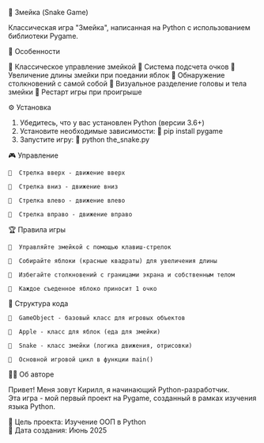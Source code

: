 🐍 Змейка (Snake Game)

Классическая игра "Змейка", написанная на Python с использованием библиотеки Pygame.

🚀 Особенности

🔹  Классическое управление змейкой
🔹  Система подсчета очков
🔹  Увеличение длины змейки при поедании яблок
🔹  Обнаружение столкновений с самой собой
🔹  Визуальное разделение головы и тела змейки
🔹  Рестарт игры при проигрыше

⚙️ Установка

1. Убедитесь, что у вас установлен Python (версии 3.6+)
2. Установите необходимые зависимости:
🔹  pip install pygame
3. Запустите игру:
🔹  python the_snake.py

🎮 Управление

    🔹  Стрелка вверх - движение вверх

    🔹  Стрелка вниз - движение вниз

    🔹  Стрелка влево - движение влево

    🔹  Стрелка вправо - движение вправо

🏆 Правила игры

    🔹  Управляйте змейкой с помощью клавиш-стрелок

    🔹  Собирайте яблоки (красные квадраты) для увеличения длины

    🔹  Избегайте столкновений с границами экрана и собственным телом

    🔹  Каждое съеденное яблоко приносит 1 очко

📁 Структура кода

    🔹  GameObject - базовый класс для игровых объектов

    🔹  Apple - класс для яблок (еда для змейки)

    🔹  Snake - класс змейки (логика движения, отрисовки)

    🔹  Основной игровой цикл в функции main()

 🧑‍💻 Об авторе

Привет! Меня зовут Кирилл, я начинающий Python-разработчик.  
Эта игра - мой первый проект на Pygame, созданный в рамках изучения языка Python.  

🔹 Цель проекта: Изучение ООП в Python  
🔹 Дата создания: Июнь 2025  